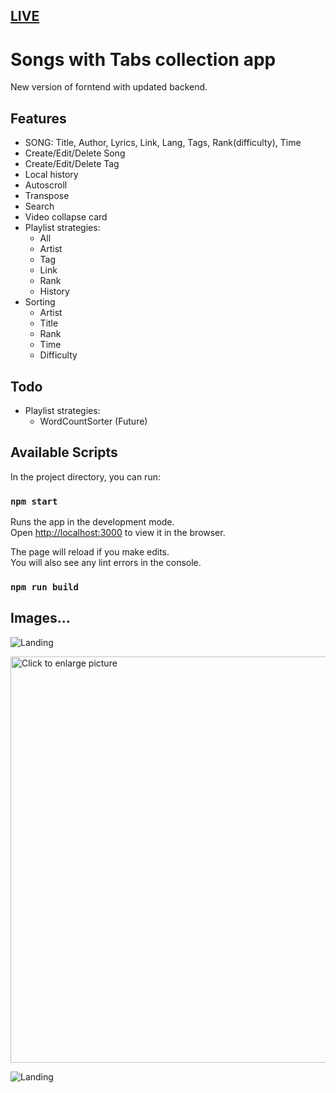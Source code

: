 ## [LIVE](https://sl2.netlify.com/) 

# Songs with Tabs collection app

New version of forntend with updated backend.

## Features

- SONG: Title, Author, Lyrics, Link, Lang, Tags, Rank(difficulty), Time
- Create/Edit/Delete Song
- Create/Edit/Delete Tag
- Local history
- Autoscroll
- Transpose
- Search
- Video collapse card
- Playlist strategies:
  - All
  - Artist
  - Tag
  - Link
  - Rank
  - History
- Sorting
  - Artist
  - Title
  - Rank
  - Time
  - Difficulty

## Todo

- Playlist strategies:
  - WordCountSorter (Future)

## Available Scripts

In the project directory, you can run:

### `npm start`

Runs the app in the development mode.<br />
Open [http://localhost:3000](http://localhost:3000) to view it in the browser.

The page will reload if you make edits.<br />
You will also see any lint errors in the console.

### `npm run build`

## Images...

![Landing](https://drive.google.com/uc?export=view&id=1sitFKDJgtRtppOMLHrZEYpR_U7djn7P7)

<a href="https://drive.google.com/uc?export=view&id=1sitFKDJgtRtppOMLHrZEYpR_U7djn7P7">
  <img src="https://drive.google.com/uc?export=view&id=1sitFKDJgtRtppOMLHrZEYpR_U7djn7P7" style="width: 650px; max-width: 100%; height: auto" title="Click to enlarge picture" />
</a>

![Landing](https://drive.google.com/uc?export=view&id=1sitFKDJgtRtppOMLHrZEYpR_U7djn7P7)

